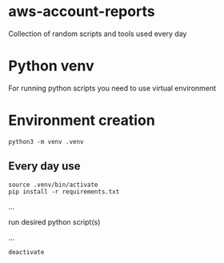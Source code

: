 # aws-account-reports
Collection of random scripts and tools used every day

# Python venv
For running python scripts you need to use virtual environment

# Environment creation
```
python3 -m venv .venv
```

## Every day use
```
source .venv/bin/activate
pip install -r requirements.txt
```

...

run desired python script(s)

...

```
deactivate
```

